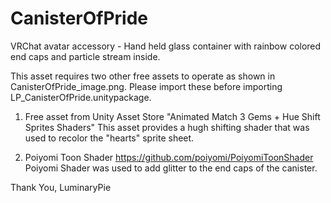 # CanisterOfPride
VRChat avatar accessory - Hand held glass container with rainbow colored end caps and particle stream inside.

This asset requires two other free assets to operate as shown in CanisterOfPride_image.png.
Please import these before importing LP_CanisterOfPride.unitypackage.

1) Free asset from Unity Asset Store
    "Animated Match 3 Gems + Hue Shift Sprites Shaders"
    This asset provides a hugh shifting shader that was used to recolor the "hearts" sprite sheet.

2) Poiyomi Toon Shader
    https://github.com/poiyomi/PoiyomiToonShader
    Poiyomi Shader was used to add glitter to the end caps of the canister.

Thank You,
LuminaryPie

